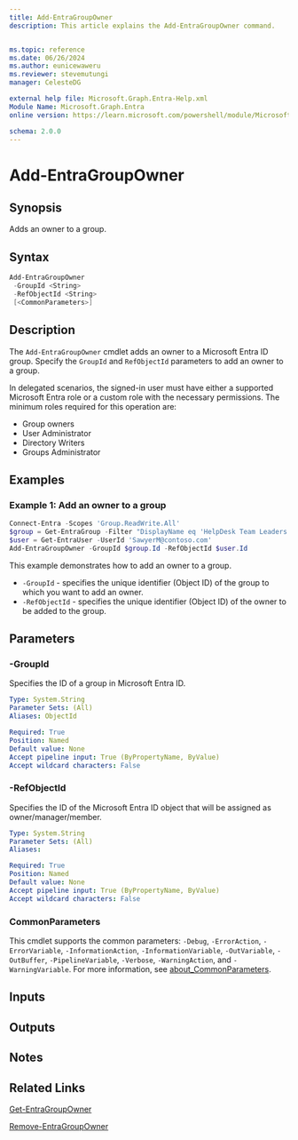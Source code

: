 ```yaml
---
title: Add-EntraGroupOwner
description: This article explains the Add-EntraGroupOwner command.


ms.topic: reference
ms.date: 06/26/2024
ms.author: eunicewaweru
ms.reviewer: stevemutungi
manager: CelesteDG

external help file: Microsoft.Graph.Entra-Help.xml
Module Name: Microsoft.Graph.Entra
online version: https://learn.microsoft.com/powershell/module/Microsoft.Graph.Entra/Add-EntraGroupOwner

schema: 2.0.0
---
```


# Add-EntraGroupOwner

## Synopsis

Adds an owner to a group.

## Syntax

```powershell
Add-EntraGroupOwner
 -GroupId <String>
 -RefObjectId <String>
 [<CommonParameters>]
```

## Description

The `Add-EntraGroupOwner` cmdlet adds an owner to a Microsoft Entra ID group. Specify the `GroupId` and `RefObjectId` parameters to add an owner to a group.

In delegated scenarios, the signed-in user must have either a supported Microsoft Entra role or a custom role with the necessary permissions. The minimum roles required for this operation are:

- Group owners
- User Administrator
- Directory Writers
-  Groups Administrator

## Examples

### Example 1: Add an owner to a group

```powershell
Connect-Entra -Scopes 'Group.ReadWrite.All'
$group = Get-EntraGroup -Filter "DisplayName eq 'HelpDesk Team Leaders'"
$user = Get-EntraUser -UserId 'SawyerM@contoso.com'
Add-EntraGroupOwner -GroupId $group.Id -RefObjectId $user.Id
```

This example demonstrates how to add an owner to a group.

- `-GroupId` - specifies the unique identifier (Object ID) of the group to which you want to add an owner.
- `-RefObjectId` - specifies the unique identifier (Object ID) of the owner to be added to the group.

## Parameters

### -GroupId

Specifies the ID of a group in Microsoft Entra ID.

```yaml
Type: System.String
Parameter Sets: (All)
Aliases: ObjectId 

Required: True
Position: Named
Default value: None
Accept pipeline input: True (ByPropertyName, ByValue)
Accept wildcard characters: False
```

### -RefObjectId

Specifies the ID of the Microsoft Entra ID object that will be assigned as owner/manager/member.

```yaml
Type: System.String
Parameter Sets: (All)
Aliases:

Required: True
Position: Named
Default value: None
Accept pipeline input: True (ByPropertyName, ByValue)
Accept wildcard characters: False
```

### CommonParameters

This cmdlet supports the common parameters: `-Debug`, `-ErrorAction`, `-ErrorVariable`, `-InformationAction`, `-InformationVariable`, `-OutVariable`, `-OutBuffer`, `-PipelineVariable`, `-Verbose`, `-WarningAction`, and `-WarningVariable`. For more information, see [about_CommonParameters](https://go.microsoft.com/fwlink/?LinkID=113216).

## Inputs

## Outputs

## Notes

## Related Links

[Get-EntraGroupOwner](Get-EntraGroupOwner.md)

[Remove-EntraGroupOwner](Remove-EntraGroupOwner.md)
